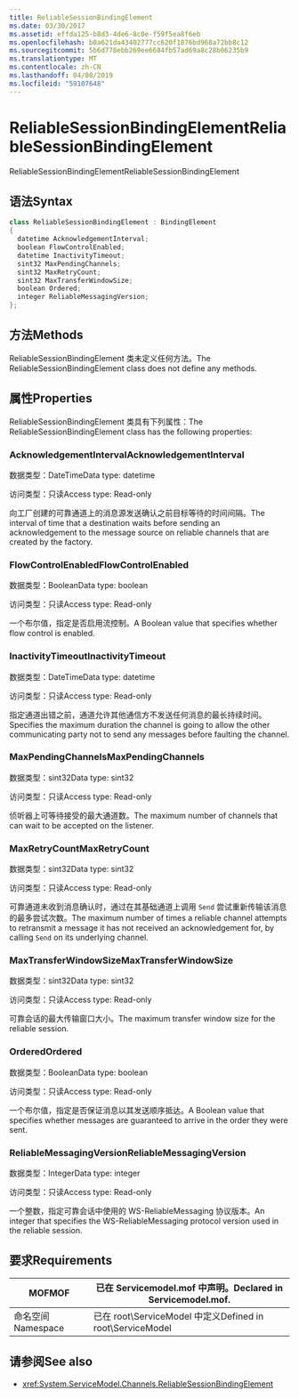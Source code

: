 ```yaml
---
title: ReliableSessionBindingElement
ms.date: 03/30/2017
ms.assetid: effda125-b8d3-4de6-8c0e-f59f5ea8f6eb
ms.openlocfilehash: b0a621da43402777cc620f1876bd968a72bb8c12
ms.sourcegitcommit: 5b6d778ebb269ee6684fb57ad69a8c28b06235b9
ms.translationtype: MT
ms.contentlocale: zh-CN
ms.lasthandoff: 04/08/2019
ms.locfileid: "59107648"
---
```

# <a name="reliablesessionbindingelement"></a><span data-ttu-id="95ef5-102">ReliableSessionBindingElement</span><span class="sxs-lookup"><span data-stu-id="95ef5-102">ReliableSessionBindingElement</span></span>
<span data-ttu-id="95ef5-103">ReliableSessionBindingElement</span><span class="sxs-lookup"><span data-stu-id="95ef5-103">ReliableSessionBindingElement</span></span>  
  
## <a name="syntax"></a><span data-ttu-id="95ef5-104">语法</span><span class="sxs-lookup"><span data-stu-id="95ef5-104">Syntax</span></span>  
  
```csharp
class ReliableSessionBindingElement : BindingElement  
{  
  datetime AcknowledgementInterval;  
  boolean FlowControlEnabled;  
  datetime InactivityTimeout;  
  sint32 MaxPendingChannels;  
  sint32 MaxRetryCount;  
  sint32 MaxTransferWindowSize;  
  boolean Ordered;  
  integer ReliableMessagingVersion;  
};  
```  
  
## <a name="methods"></a><span data-ttu-id="95ef5-105">方法</span><span class="sxs-lookup"><span data-stu-id="95ef5-105">Methods</span></span>  
 <span data-ttu-id="95ef5-106">ReliableSessionBindingElement 类未定义任何方法。</span><span class="sxs-lookup"><span data-stu-id="95ef5-106">The ReliableSessionBindingElement class does not define any methods.</span></span>  
  
## <a name="properties"></a><span data-ttu-id="95ef5-107">属性</span><span class="sxs-lookup"><span data-stu-id="95ef5-107">Properties</span></span>  
 <span data-ttu-id="95ef5-108">ReliableSessionBindingElement 类具有下列属性：</span><span class="sxs-lookup"><span data-stu-id="95ef5-108">The ReliableSessionBindingElement class has the following properties:</span></span>  
  
### <a name="acknowledgementinterval"></a><span data-ttu-id="95ef5-109">AcknowledgementInterval</span><span class="sxs-lookup"><span data-stu-id="95ef5-109">AcknowledgementInterval</span></span>  
 <span data-ttu-id="95ef5-110">数据类型：DateTime</span><span class="sxs-lookup"><span data-stu-id="95ef5-110">Data type: datetime</span></span>  
  
 <span data-ttu-id="95ef5-111">访问类型：只读</span><span class="sxs-lookup"><span data-stu-id="95ef5-111">Access type: Read-only</span></span>  
  
 <span data-ttu-id="95ef5-112">向工厂创建的可靠通道上的消息源发送确认之前目标等待的时间间隔。</span><span class="sxs-lookup"><span data-stu-id="95ef5-112">The interval of time that a destination waits before sending an acknowledgement to the message source on reliable channels that are created by the factory.</span></span>  
  
### <a name="flowcontrolenabled"></a><span data-ttu-id="95ef5-113">FlowControlEnabled</span><span class="sxs-lookup"><span data-stu-id="95ef5-113">FlowControlEnabled</span></span>  
 <span data-ttu-id="95ef5-114">数据类型：Boolean</span><span class="sxs-lookup"><span data-stu-id="95ef5-114">Data type: boolean</span></span>  
  
 <span data-ttu-id="95ef5-115">访问类型：只读</span><span class="sxs-lookup"><span data-stu-id="95ef5-115">Access type: Read-only</span></span>  
  
 <span data-ttu-id="95ef5-116">一个布尔值，指定是否启用流控制。</span><span class="sxs-lookup"><span data-stu-id="95ef5-116">A Boolean value that specifies whether flow control is enabled.</span></span>  
  
### <a name="inactivitytimeout"></a><span data-ttu-id="95ef5-117">InactivityTimeout</span><span class="sxs-lookup"><span data-stu-id="95ef5-117">InactivityTimeout</span></span>  
 <span data-ttu-id="95ef5-118">数据类型：DateTime</span><span class="sxs-lookup"><span data-stu-id="95ef5-118">Data type: datetime</span></span>  
  
 <span data-ttu-id="95ef5-119">访问类型：只读</span><span class="sxs-lookup"><span data-stu-id="95ef5-119">Access type: Read-only</span></span>  
  
 <span data-ttu-id="95ef5-120">指定通道出错之前，通道允许其他通信方不发送任何消息的最长持续时间。</span><span class="sxs-lookup"><span data-stu-id="95ef5-120">Specifies the maximum duration the channel is going to allow the other communicating party not to send any messages before faulting the channel.</span></span>  
  
### <a name="maxpendingchannels"></a><span data-ttu-id="95ef5-121">MaxPendingChannels</span><span class="sxs-lookup"><span data-stu-id="95ef5-121">MaxPendingChannels</span></span>  
 <span data-ttu-id="95ef5-122">数据类型：sint32</span><span class="sxs-lookup"><span data-stu-id="95ef5-122">Data type: sint32</span></span>  
  
 <span data-ttu-id="95ef5-123">访问类型：只读</span><span class="sxs-lookup"><span data-stu-id="95ef5-123">Access type: Read-only</span></span>  
  
 <span data-ttu-id="95ef5-124">侦听器上可等待接受的最大通道数。</span><span class="sxs-lookup"><span data-stu-id="95ef5-124">The maximum number of channels that can wait to be accepted on the listener.</span></span>  
  
### <a name="maxretrycount"></a><span data-ttu-id="95ef5-125">MaxRetryCount</span><span class="sxs-lookup"><span data-stu-id="95ef5-125">MaxRetryCount</span></span>  
 <span data-ttu-id="95ef5-126">数据类型：sint32</span><span class="sxs-lookup"><span data-stu-id="95ef5-126">Data type: sint32</span></span>  
  
 <span data-ttu-id="95ef5-127">访问类型：只读</span><span class="sxs-lookup"><span data-stu-id="95ef5-127">Access type: Read-only</span></span>  
  
 <span data-ttu-id="95ef5-128">可靠通道未收到消息确认时，通过在其基础通道上调用 `Send` 尝试重新传输该消息的最多尝试次数。</span><span class="sxs-lookup"><span data-stu-id="95ef5-128">The maximum number of times a reliable channel attempts to retransmit a message it has not received an acknowledgement for, by calling `Send` on its underlying channel.</span></span>  
  
### <a name="maxtransferwindowsize"></a><span data-ttu-id="95ef5-129">MaxTransferWindowSize</span><span class="sxs-lookup"><span data-stu-id="95ef5-129">MaxTransferWindowSize</span></span>  
 <span data-ttu-id="95ef5-130">数据类型：sint32</span><span class="sxs-lookup"><span data-stu-id="95ef5-130">Data type: sint32</span></span>  
  
 <span data-ttu-id="95ef5-131">访问类型：只读</span><span class="sxs-lookup"><span data-stu-id="95ef5-131">Access type: Read-only</span></span>  
  
 <span data-ttu-id="95ef5-132">可靠会话的最大传输窗口大小。</span><span class="sxs-lookup"><span data-stu-id="95ef5-132">The maximum transfer window size for the reliable session.</span></span>  
  
### <a name="ordered"></a><span data-ttu-id="95ef5-133">Ordered</span><span class="sxs-lookup"><span data-stu-id="95ef5-133">Ordered</span></span>  
 <span data-ttu-id="95ef5-134">数据类型：Boolean</span><span class="sxs-lookup"><span data-stu-id="95ef5-134">Data type: boolean</span></span>  
  
 <span data-ttu-id="95ef5-135">访问类型：只读</span><span class="sxs-lookup"><span data-stu-id="95ef5-135">Access type: Read-only</span></span>  
  
 <span data-ttu-id="95ef5-136">一个布尔值，指定是否保证消息以其发送顺序抵达。</span><span class="sxs-lookup"><span data-stu-id="95ef5-136">A Boolean value that specifies whether messages are guaranteed to arrive in the order they were sent.</span></span>  
  
### <a name="reliablemessagingversion"></a><span data-ttu-id="95ef5-137">ReliableMessagingVersion</span><span class="sxs-lookup"><span data-stu-id="95ef5-137">ReliableMessagingVersion</span></span>  
 <span data-ttu-id="95ef5-138">数据类型：Integer</span><span class="sxs-lookup"><span data-stu-id="95ef5-138">Data type: integer</span></span>  
  
 <span data-ttu-id="95ef5-139">访问类型：只读</span><span class="sxs-lookup"><span data-stu-id="95ef5-139">Access type: Read-only</span></span>  
  
 <span data-ttu-id="95ef5-140">一个整数，指定可靠会话中使用的 WS-ReliableMessaging 协议版本。</span><span class="sxs-lookup"><span data-stu-id="95ef5-140">An integer that specifies the WS-ReliableMessaging protocol version used in the reliable session.</span></span>  
  
## <a name="requirements"></a><span data-ttu-id="95ef5-141">要求</span><span class="sxs-lookup"><span data-stu-id="95ef5-141">Requirements</span></span>  
  
|<span data-ttu-id="95ef5-142">MOF</span><span class="sxs-lookup"><span data-stu-id="95ef5-142">MOF</span></span>|<span data-ttu-id="95ef5-143">已在 Servicemodel.mof 中声明。</span><span class="sxs-lookup"><span data-stu-id="95ef5-143">Declared in Servicemodel.mof.</span></span>|  
|---------|-----------------------------------|  
|<span data-ttu-id="95ef5-144">命名空间</span><span class="sxs-lookup"><span data-stu-id="95ef5-144">Namespace</span></span>|<span data-ttu-id="95ef5-145">已在 root\ServiceModel 中定义</span><span class="sxs-lookup"><span data-stu-id="95ef5-145">Defined in root\ServiceModel</span></span>|  
  
## <a name="see-also"></a><span data-ttu-id="95ef5-146">请参阅</span><span class="sxs-lookup"><span data-stu-id="95ef5-146">See also</span></span>

- <xref:System.ServiceModel.Channels.ReliableSessionBindingElement>
